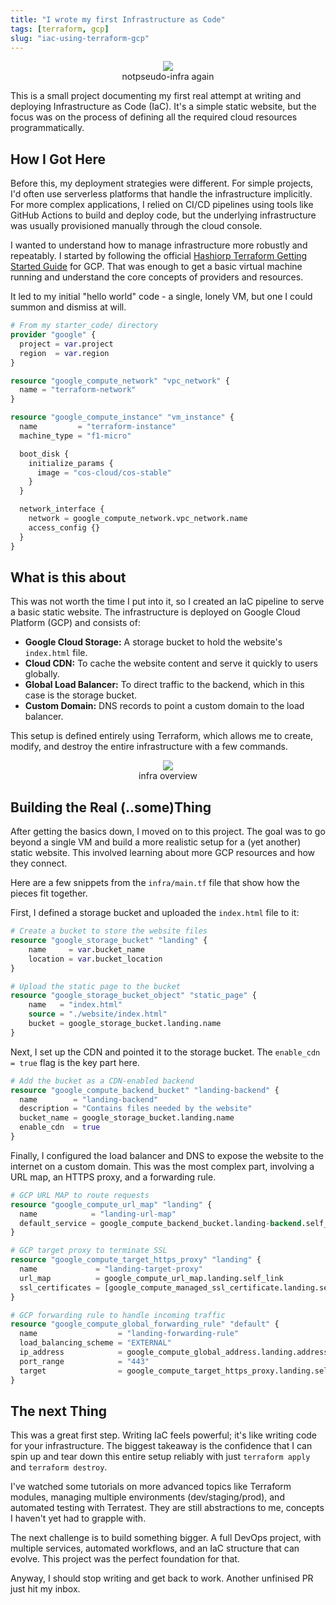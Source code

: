 ```yaml
---
title: "I wrote my first Infrastructure as Code"
tags: [terraform, gcp]
slug: "iac-using-terraform-gcp"
---
```


<figure style="text-align: center;">
  <img src="https://pub-91e1a485198740aabff1705e89606dc3.r2.dev/tf-gcp-infra/something-you-play0with.jpeg" style="max-width: 100%; height: auto;" />
  <figcaption>notpseudo-infra again</figcaption>
</figure>

This is a small project documenting my first real attempt at writing and deploying Infrastructure as Code (IaC). It's a simple static website, but the focus was on the process of defining all the required cloud resources programmatically.

## How I Got Here

Before this, my deployment strategies were different. For simple projects, I'd often use serverless platforms that handle the infrastructure implicitly. For more complex applications, I relied on CI/CD pipelines using tools like GitHub Actions to build and deploy code, but the underlying infrastructure was usually provisioned manually through the cloud console.

I wanted to understand how to manage infrastructure more robustly and repeatably. I started by following the official [Hashiorp Terraform Getting Started Guide](https://developer.hashicorp.com/terraform/tutorials/gcp-get-started) for GCP. That was enough to get a basic virtual machine running and understand the core concepts of providers and resources.

It led to my initial "hello world" code - a single, lonely VM, but one I could summon and dismiss at will.

```terraform
# From my starter_code/ directory
provider "google" {
  project = var.project
  region  = var.region
}

resource "google_compute_network" "vpc_network" {
  name = "terraform-network"
}

resource "google_compute_instance" "vm_instance" {
  name         = "terraform-instance"
  machine_type = "f1-micro"

  boot_disk {
    initialize_params {
      image = "cos-cloud/cos-stable"
    }
  }

  network_interface {
    network = google_compute_network.vpc_network.name
    access_config {}
  }
}
```

## What is this about

This was not worth the time I put into it, so I created an IaC pipeline to serve a basic static website. The infrastructure is deployed on Google Cloud Platform (GCP) and consists of:

*   **Google Cloud Storage:** A storage bucket to hold the website's `index.html` file.
*   **Cloud CDN:** To cache the website content and serve it quickly to users globally.
*   **Global Load Balancer:** To direct traffic to the backend, which in this case is the storage bucket.
*   **Custom Domain:** DNS records to point a custom domain to the load balancer.

This setup is defined entirely using Terraform, which allows me to create, modify, and destroy the entire infrastructure with a few commands.

<figure style="text-align: center;">
  <img src="https://pub-91e1a485198740aabff1705e89606dc3.r2.dev/tf-gcp-infra/tf-gcp-iac.jpeg" style="max-width: 100%; height: auto;" />
  <figcaption>infra overview</figcaption>
</figure>


## Building the Real (..some)Thing

After getting the basics down, I moved on to this project. The goal was to go beyond a single VM and build a more realistic setup for a (yet another) static website. This involved learning about more GCP resources and how they connect.

Here are a few snippets from the `infra/main.tf` file that show how the pieces fit together.

First, I defined a storage bucket and uploaded the `index.html` file to it:

```terraform
# Create a bucket to store the website files
resource "google_storage_bucket" "landing" {
    name     = var.bucket_name
    location = var.bucket_location
}

# Upload the static page to the bucket
resource "google_storage_bucket_object" "static_page" {
    name   = "index.html"
    source = "./website/index.html"
    bucket = google_storage_bucket.landing.name
}
```

Next, I set up the CDN and pointed it to the storage bucket. The `enable_cdn = true` flag is the key part here.

```terraform
# Add the bucket as a CDN-enabled backend
resource "google_compute_backend_bucket" "landing-backend" {
  name        = "landing-backend"
  description = "Contains files needed by the website"
  bucket_name = google_storage_bucket.landing.name
  enable_cdn  = true
}
```

Finally, I configured the load balancer and DNS to expose the website to the internet on a custom domain. This was the most complex part, involving a URL map, an HTTPS proxy, and a forwarding rule.

```terraform
# GCP URL MAP to route requests
resource "google_compute_url_map" "landing" {
  name            = "landing-url-map"
  default_service = google_compute_backend_bucket.landing-backend.self_link
}

# GCP target proxy to terminate SSL
resource "google_compute_target_https_proxy" "landing" {
  name             = "landing-target-proxy"
  url_map          = google_compute_url_map.landing.self_link
  ssl_certificates = [google_compute_managed_ssl_certificate.landing.self_link]
}

# GCP forwarding rule to handle incoming traffic
resource "google_compute_global_forwarding_rule" "default" {
  name                  = "landing-forwarding-rule"
  load_balancing_scheme = "EXTERNAL"
  ip_address            = google_compute_global_address.landing.address
  port_range            = "443"
  target                = google_compute_target_https_proxy.landing.self_link
}
```

## The next Thing

This was a great first step. Writing IaC feels powerful; it's like writing code for your infrastructure. The biggest takeaway is the confidence that I can spin up and tear down this entire setup reliably with just `terraform apply` and `terraform destroy`.

I've watched some tutorials on more advanced topics like Terraform modules, managing multiple environments (dev/staging/prod), and automated testing with Terratest. They are still abstractions to me, concepts I haven't yet had to grapple with.

The next challenge is to build something bigger. A full DevOps project, with multiple services, automated workflows, and an IaC structure that can evolve. This project was the perfect foundation for that.

Anyway, I should stop writing and get back to work. Another unfinised PR just hit my inbox.